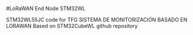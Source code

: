 
#LoRaWAN End Node STM32WL

STM32WL55JC code for TFG SISTEMA DE MONITORIZACIÓN BASADO EN LORAWAN
Based on STM32CubeWL github repository
